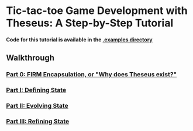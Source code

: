 # Tic-tac-toe Game Development with Theseus: A Step-by-Step Tutorial

#### Code for this tutorial is available in the [.examples directory](../.examples)

## Walkthrough 

### [Part 0: FIRM Encapsulation, or "Why does Theseus exist?"](./parts/part-0--FIRM-encapsulation.md)

### [Part I: Defining State](./parts/part-i--defining-state.md)

### [Part II: Evolving State](./parts/part-ii--evolving-state.md)

### [Part III: Refining State](./parts/part-iii--refining-state.md)
